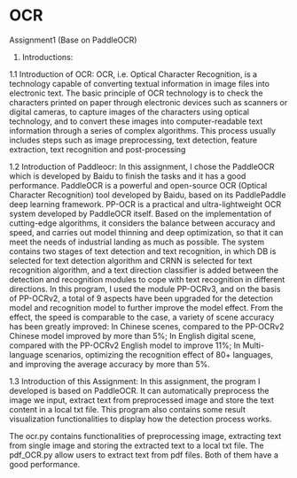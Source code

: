 # OCR
Assignment1 (Base on PaddleOCR) 
1. Introductions:

1.1 Introduction of OCR:
OCR, i.e. Optical Character Recognition, is a technology capable of converting textual information in image files into electronic text.
The basic principle of OCR technology is to check the characters printed on paper through electronic devices such as scanners or digital cameras, to capture images of the characters using optical technology, and to convert these images into computer-readable text information through a series of complex algorithms.
This process usually includes steps such as image preprocessing, text detection, feature extraction, text recognition and post-processing

1.2 Introduction of Paddleocr:
In this assignment, I chose the PaddleOCR which is developed by Baidu to finish the tasks and it has a good performance. 
PaddleOCR is a powerful and open-source OCR (Optical Character Recognition) tool developed by Baidu, based on its PaddlePaddle deep learning framework.
PP-OCR is a practical and ultra-lightweight OCR system developed by PaddleOCR itself. Based on the implementation of cutting-edge algorithms, it considers the balance between accuracy and speed, and carries out model thinning and deep optimization, so that it can meet the needs of industrial landing as much as possible. The system contains two stages of text detection and text recognition, in which DB is selected for text detection algorithm and CRNN is selected for text recognition algorithm, and a text direction classifier is added between the detection and recognition modules to cope with text recognition in different directions. In this program, I used the module PP-OCRv3, and on the basis of PP-OCRv2, a total of 9 aspects have been upgraded for the detection model and recognition model to further improve the model effect.
From the effect, the speed is comparable to the case, a variety of scene accuracy has been greatly improved:
In Chinese scenes, compared to the PP-OCRv2 Chinese model improved by more than 5%;
In English digital scene, compared with the PP-OCRv2 English model to improve 11%;
In Multi-language scenarios, optimizing the recognition effect of 80+ languages, and improving the average accuracy by more than 5%.

1.3 Introduction of this Assignment:
In this assignment, the program I developed is based on PaddleOCR. It can automatically preprocess the image we input, extract text from preprocessed image and store the text content in a local txt file. This program also contains some result visualization functionalities to display how the detection process works.

The ocr.py contains functionalities of preprocessing image, extracting text from single image and storing the extracted text to a local txt file. The pdf_OCR.py allow users to extract text from pdf files. Both of them have a good performance.
